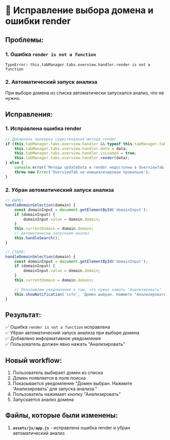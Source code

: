 # 🔧 Исправление выбора домена и ошибки render

## Проблемы:

### 1. Ошибка `render is not a function`
```
TypeError: this.tabManager.tabs.overview.handler.render is not a function
```

### 2. Автоматический запуск анализа
При выборе домена из списка автоматически запускался анализ, что не нужно.

## Исправления:

### 1. **Исправлена ошибка render**
```javascript
// Добавлена проверка существования метода render
if (this.tabManager.tabs.overview.handler && typeof this.tabManager.tabs.overview.handler.render === 'function') {
    this.tabManager.tabs.overview.handler.data = data;
    this.tabManager.tabs.overview.handler.isLoaded = true;
    this.tabManager.tabs.overview.handler.render(data);
} else {
    console.error('Методы updateData и render недоступны в OverviewTab');
    throw new Error('OverviewTab не инициализирован правильно');
}
```

### 2. **Убран автоматический запуск анализа**
```javascript
// БЫЛО:
handleDomainSelection(domain) {
    const domainInput = document.getElementById('domainInput');
    if (domainInput) {
        domainInput.value = domain.domain;
    }
    this.currentDomain = domain.domain;
    // Автоматически запускаем анализ
    this.handleSearch();
}

// СТАЛО:
handleDomainSelection(domain) {
    const domainInput = document.getElementById('domainInput');
    if (domainInput) {
        domainInput.value = domain.domain;
    }
    this.currentDomain = domain.domain;
    
    // Показываем уведомление о том, что нужно нажать "Анализировать"
    this.showNotification('info', 'Домен выбран. Нажмите "Анализировать" для запуска анализа.');
}
```

## Результат:

✅ Ошибка `render is not a function` исправлена  
✅ Убран автоматический запуск анализа при выборе домена  
✅ Добавлено информативное уведомление  
✅ Пользователь должен явно нажать "Анализировать"  

## Новый workflow:

1. Пользователь выбирает домен из списка
2. Домен появляется в поле поиска
3. Показывается уведомление "Домен выбран. Нажмите 'Анализировать' для запуска анализа."
4. Пользователь нажимает кнопку "Анализировать"
5. Запускается анализ домена

## Файлы, которые были изменены:

1. **`assets/js/app.js`** - исправлена ошибка render и убран автоматический анализ